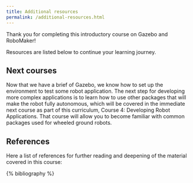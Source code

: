 ```yaml
---
title: Additional resources
permalink: /additional-resources.html
---
```


Thank you for completing this introductory course on Gazebo and RoboMaker!

Resources are listed below to continue your learning journey.

## Next courses
Now that we have a brief of Gazebo, we know how to set up the environment to test some robot application. The next step for developing more complex applications is to learn how to use other packages that will make the robot fully autonomous, which will be covered in the immediate next course as part of this curriculum, Course 4: Developing Robot Applications. That course will allow you to become familiar with common packages used for wheeled ground robots.


## References
Here a list of references for further reading and deepening of the material covered in this course:

{% bibliography %}
